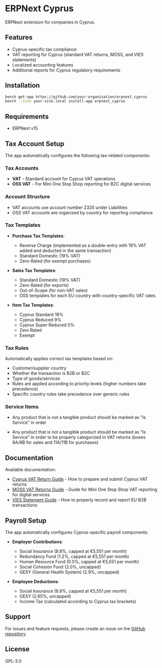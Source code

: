 # ERPNext Cyprus

ERPNext extension for companies in Cyprus.

## Features

- Cyprus-specific tax compliance
- VAT reporting for Cyprus (standard VAT returns, MOSS, and VIES statements)
- Localized accounting features
- Additional reports for Cyprus regulatory requirements

## Installation

```bash
bench get-app https://github.com/your-organization/erpnext_cyprus
bench --site your-site.local install-app erpnext_cyprus
```

## Requirements

- ERPNext v15

## Tax Account Setup

The app automatically configures the following tax-related components:

### Tax Accounts
- **VAT** - Standard account for Cyprus VAT operations
- **OSS VAT** - For Mini One Stop Shop reporting for B2C digital services

### Account Structure
- VAT accounts use account number 2320 under Liabilities
- OSS VAT accounts are organized by country for reporting compliance

### Tax Templates
- **Purchase Tax Templates**: 
  - Reverse Charge (implemented as a double-entry with 19% VAT added and deducted in the same transaction)
  - Standard Domestic (19% VAT)
  - Zero-Rated (for exempt purchases)

- **Sales Tax Templates**:
  - Standard Domestic (19% VAT)
  - Zero-Rated (for exports)
  - Out-of-Scope (for non-VAT sales)
  - OSS templates for each EU country with country-specific VAT rates

- **Item Tax Templates**:
  - Cyprus Standard 19%
  - Cyprus Reduced 9%
  - Cyprus Super Reduced 5%
  - Zero Rated
  - Exempt

### Tax Rules
Automatically applies correct tax templates based on:
- Customer/supplier country
- Whether the transaction is B2B or B2C
- Type of goods/services
- Rules are applied according to priority levels (higher numbers take precedence)
- Specific country rules take precedence over generic rules

### Service Items
- Any product that is not a tangible product should be marked as "Is Service" in order

- Any product that is not a tangible product should be marked as "Is Service" in order to be properly categorized in VAT returns (boxes 8A/8B for sales and 11A/11B for purchases)

## Documentation

Available documentation:

- [Cyprus VAT Return Guide](documentation/cyprus_vat_return.md) - How to prepare and submit Cyprus VAT returns
- [MOSS VAT Returns Guide](documentation/moss_vat_returns.md) - Guide for Mini One Stop Shop VAT reporting for digital services
- [VIES Statement Guide](documentation/vies_statement.md) - How to properly record and report EU B2B transactions

## Payroll Setup

The app automatically configures Cyprus-specific payroll components:

- **Employer Contributions**:
  - Social Insurance (8.8%, capped at €5,551 per month)
  - Redundancy Fund (1.2%, capped at €5,551 per month)
  - Human Resource Fund (0.5%, capped at €5,551 per month)
  - Social Cohesion Fund (2.0%, uncapped)
  - GESY (General Health System) (2.9%, uncapped)

- **Employee Deductions**:
  - Social Insurance (8.8%, capped at €5,551 per month)
  - GESY (2.65%, uncapped)
  - Income Tax (calculated according to Cyprus tax brackets)

## Support

For issues and feature requests, please create an issue on the [GitHub repository](https://github.com/phalouvas/erpnext_cyprus/issues).

## License

GPL-3.0